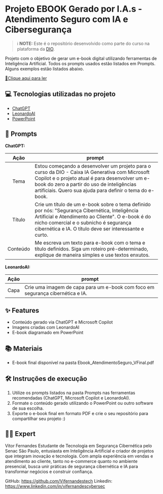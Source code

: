 # Projeto EBOOK Gerado por I.A.s - **Atendimento Seguro com IA e Cibersegurança**

 > ℹ️ **NOTE:** Este é o repositório desenvolvido como parte do curso na plataforma da [DIO](https://dio.me).

Projeto com o objetivo de gerar um e-book digital utilizando ferramentas de Inteligência Artificial. Todos os prompts usados estão listados em Prompts. Alguns exemplos estão listados abaixo.

<a href="(https://github.com/Vifernandestech/ebook-IA-Ciberseguranca-AtendimentoSeguro/blob/main/Ebook_AtendimentoSeguro_VFinal.pdf)" title="View PDF now"> 📕Clique aqui para ler</a>

## 💻 Tecnologias utilizadas no projeto

- [ChatGPT](https://chat.openai.com/) 
- [LeonardoAI](https://leonardo.ai/)
- [PowerPoint](https://www.microsoft.com/en/microsoft-365/powerpoint)

## 🧠 Prompts

**ChatGPT:**

|   Ação   | prompt                                                                                                                                                                                                                                                        |
| :------: | ------------------------------------------------------------------------------------------------------------------------------------------------------------------------------------------------------------------------------------------------------------- |
|  Tema    | Estou começando a desenvolver um projeto para o curso da DIO - Caixa IA Generativa com Microsoft Copilot e o projeto atual é para desenvolver um e-book do zero a partir do uso de inteligências artificiais. Quero sua ajuda para definir o tema do e-book. |
|  Título  | Crie um título de um e-book sobre o tema definido por nós: "Segurança Cibernética, Inteligência Artificial e Atendimento ao Cliente". O e-book é do nicho comercial e o subnicho é segurança cibernética e IA. O título deve ser interessante e curto.         |
| Conteúdo | Me escreva um texto para e-book com o tema e título definidos. Siga um roteiro pré-determinado, explique de maneira simples e use textos enxutos.                                                                                                             |

**LeonardoAI:**

|  Ação  | prompt                                                                          |
| :----: | ------------------------------------------------------------------------------ |
| Capa   | Crie uma imagem de capa para um e-book com foco em segurança cibernética e IA. |

## ✨ Features

- Conteúdo gerado via ChatGPT e Microsoft Copilot
- Imagens criadas com LeonardoAI
- E-book diagramado em PowerPoint

## 📚 Materiais

- E-book final disponível na pasta Ebook_AtendimentoSeguro_VFinal.pdf

## 🛠️ Instruções de execução

1. Utilize os prompts listados na pasta Prompts nas ferramentas recomendadas (ChatGPT, Microsoft Copilot e LeonardoAI).
2. Formate o conteúdo gerado utilizando o PowerPoint ou outro software de sua escolha.
3. Exporte o e-book final em formato PDF e crie o seu repositório para compartilhar seu projeto :) 

## 👨‍💻 Expert

Vitor Fernandes
Estudante de Tecnologia em Segurança Cibernética pelo Senac São Paulo, entusiasta em Inteligência Artificial e criador de projetos que integram inovação e tecnologia. 
Com ampla experiência em vendas e atendimento ao cliente, tanto no e-commerce quanto no ambiente presencial, busca unir práticas de segurança cibernética e IA para transformar negócios e construir confiança.

GitHub: https://github.com/Vifernandestech
LinkedIn: https://www.linkedin.com/in/vifernandescybersec
